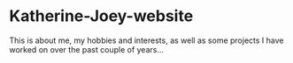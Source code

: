 # Katherine-Joey-website
This is about me, my hobbies and interests, as well as some projects I have worked on over the past couple of years...
